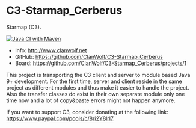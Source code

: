 # C3-Starmap_Cerberus
Starmap (C3).

[![Java CI with Maven](https://github.com/ClanWolf/C3-Starmap_Cerberus/actions/workflows/maven.yml/badge.svg)](https://github.com/ClanWolf/C3-Starmap_Cerberus/actions/workflows/maven.yml)

* Info: <http://www.clanwolf.net>
* GitHub: <https://github.com/ClanWolf/C3-Starmap_Cerberus>
* Board: <https://github.com/ClanWolf/C3-Starmap_Cerberus/projects/1>

This project is transporting the C3 client and server to module based Java 9+ development.
For the first time, server and client reside in the same project as different modules and thus make it easier to handle the project.
Also the transfer classes do exist in their own separate module only one time now and a lot of copy&paste errors might not happen anymore.

If you want to support C3, consider donating at the following link:  
<https://www.paypal.com/pools/c/8ri2Y8lrl7>

